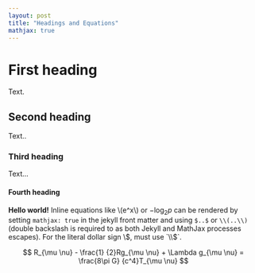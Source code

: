 ```yaml
---
layout: post
title: "Headings and Equations"
mathjax: true
---
```


# First heading

Text.

## Second heading

Text..

### Third heading

Text...

#### Fourth heading

**Hello world!** Inline equations like \\(e^x\\) or $-\log_2 p$ can be rendered by setting `mathjax: true` in the jekyll front matter and using `$..$` or `\\(..\\)` (double backslash is required to as both Jekyll and MathJax processes escapes). For the literal dollar sign \\$, must use `\\$`.

$$ R_{\mu \nu} - \frac{1} {2}Rg_{\mu \nu} + \Lambda g_{\mu \nu} = \frac{8\pi G} {c^4}T_{\mu \nu} $$
